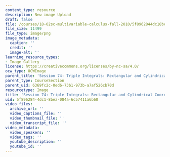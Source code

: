 ```yaml
---
content_type: resource
description: New image Upload
draft: false
file: /courses/18-02sc-multivariable-calculus-fall-2010/5f8962844dc18bea084a6c57411a6b60_MIT18_02SC_L25Brds_4.png
file_size: 11499
file_type: image/png
image_metadata:
  caption: ''
  credit: ''
  image-alt: ''
learning_resource_types:
- Image Gallery
license: https://creativecommons.org/licenses/by-nc-sa/4.0/
ocw_type: OCWImage
parent_title: 'Session 74: Triple Integrals: Rectangular and Cylindrical Coordinates'
parent_type: CourseSection
parent_uid: 6369fc2c-0ed6-73b1-973b-a7af526cb70d
resourcetype: Image
title: 'Session 74: Triple Integrals: Rectangular and Cylindrical Coordinates 4'
uid: 5f896284-4dc1-8bea-084a-6c57411a6b60
video_files:
  archive_url: ''
  video_captions_file: ''
  video_thumbnail_file: ''
  video_transcript_file: ''
video_metadata:
  video_speakers: ''
  video_tags: ''
  youtube_description: ''
  youtube_id: ''
---
```

